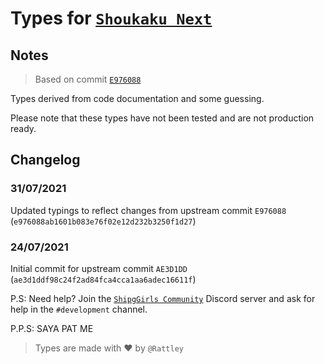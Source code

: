 # Types for [`Shoukaku Next`](https://github.com/Deivu/Shoukaku/tree/next)

## Notes

> Based on commit [`E976088`](https://github.com/Deivu/Shoukaku/tree/e976088ab1601b083e76f02e12d232b3250f1d27)

Types derived from code documentation and some guessing.

Please note that these types have not been tested and are not production ready.

## Changelog

### 31/07/2021
Updated typings to reflect changes from upstream commit `E976088` (`e976088ab1601b083e76f02e12d232b3250f1d27`)

### 24/07/2021
Initial commit for upstream commit `AE3D1DD` (`ae3d1ddf98c24f2ad84fca4cca1aa6adec16611f`)

P.S: Need help? Join the [`ShipgGirls Community`](https://discord.gg/FVqbtGu) Discord server and ask for help in the `#development` channel.

P.P.S: SAYA PAT ME

> Types are made with ❤ by `@Rattley`
